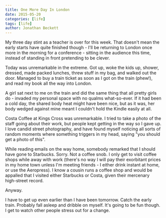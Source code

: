 ```yaml
---
title: One More Day In London
date: 2015-05-20
categories: [life]
tags: [life]
author: Jonathan Beckett
---
```


My three day stint as a teacher is over for this week. That doesn't mean the early starts have quite finished though - I'll be returning to London once more in the morning for a conference - sitting in the audience this time, instead of standing in front pretending to be clever.

Today was unremarkable in the extreme. Got up, woke the kids up, shower, dressed, made packed lunches, threw stuff in my bag, and walked out the door. Managed to buy a train ticket as soon as I got on the train (phew!), and read my book all the way into London.

A girl sat next to me on the train and did the same thing that all pretty girls do - invaded my personal space with no qualms what-so-ever. If it had been a cold day, the shared body heat might have been nice, but as it was, her body wedged against mine meant I couldn't hold the Kindle easily at all.

Costa Coffee at Kings Cross was unremarkable. I tried to take a photo of the staff going about their work, but people kept getting in the way so I gave up. I love candid street photography, and have found myself noticing all sorts of random moments where something triggers in my head, saying "you should get a photo of this".

While reading emails on the way home, somebody remarked that I should have gone to Starbucks. Sorry. Not a coffee snob. I only get to visit coffee shops while away with work (there's no way I will pay their exorbitant prices in my home town unless I'm meeting friends - I either drink instant at home, or use the Aeropress). I know a cousin runs a coffee shop and would be appalled that I visited either Starbucks or Costa, given their mercenary high-street record.

Anyway.

I have to get up even earlier than I have been tomorrow. Catch the early train. Probably fall asleep and dribble on myself. It's going to be fun though. I get to watch other people stress out for a change.